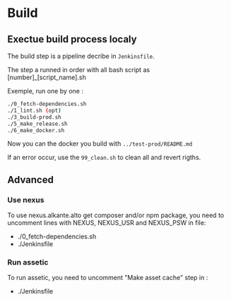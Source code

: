 # Build

## Exectue build process localy

The build step is a pipeline decribe in ```Jenkinsfile```.

The step a runned in order with all bash script as [number]_[script_name].sh

Exemple, run one by one :
```bash
./0_fetch-dependencies.sh
./1_lint.sh (opt)
./3_build-prod.sh
./5_make_release.sh
./6_make_docker.sh
```

Now you can the docker you build with ```../test-prod/README.md```

If an error occur, use the ```99_clean.sh``` to clean all and revert rigths.

## Advanced

### Use nexus

To use nexus.alkante.alto get composer and/or npm package, you need to uncomment lines with NEXUS, NEXUS_USR and NEXUS_PSW in file:
- ./0_fetch-dependencies.sh
- ./Jenkinsfile

### Run assetic

To run assetic, you need to uncomment "Make asset cache" step in :
- ./Jenkinsfile